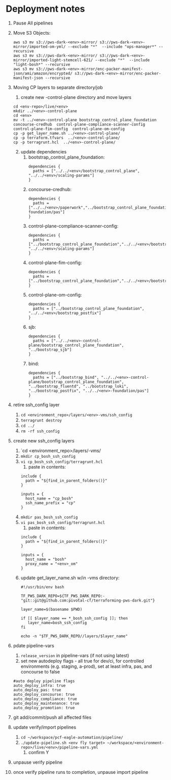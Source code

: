 # Deployment notes

1. Pause All pipelines
2. Move S3 Objects:
   ```shell
   aws s3 mv s3://pws-dark-<env>-mirror/ s3://pws-dark-<env>-mirror/imported-om-yml/ --exclude "*"  --include "ops-manager*" --recursive
   aws s3 mv s3://pws-dark-<env>-mirror/ s3://pws-dark-<env>-mirror/imported-light-stemcell-621/ --exclude "*"  --include "light-bosh*" --recursive
   aws s3 mv s3://pws-dark-<env>-mirror/enc-packer-manifest-json/ami/amazon/encrypted/ s3://pws-dark-<env>-mirror/enc-packer-manifest-json --recursive
   ```

3. Moving CP layers to separate directory/job
    1. create new <env>-control-plane directory and move layers
    ```
    cd <env-repo>/live/<env>
    mkdir ../<env>-control-plane
    cd <env>
    mv -t ../<env>-control-plane bootstrap_control_plane_foundation  concourse-credhub  control-plane-compliance-scanner-config  control-plane-fim-config  control-plane-om-config
    cp -p get_layer_name.sh ../<env>-control-plane/
    cp -p terraform.tfvars  ../<env>-control-plane/
    cp -p terragrunt.hcl  ../<env>-control-plane/
    ```
   2. update dependencies
      1. bootstrap_control_plane_foundation:
         ```hcl
         dependencies {
           paths = ["../../<env>/bootstrap_control_plane", "../../<env>/scaling-params"]
         }
         ```
      2. concourse-credhub:
         ```hcl
         dependencies {
           paths = ["../../<env>/paperwork","../bootstrap_control_plane_foundation","../../<env>-foundation/pas"]
         }
         ```
      3. control-plane-compliance-scanner-config:
         ```hcl
         dependencies {
           paths = ["../bootstrap_control_plane_foundation","../../<env>/bootstrap_control_plane","../../<env>/paperwork", "../../<env>/scaling-params"]
         }
         ```
      4. control-plane-fim-config:
         ```hcl
         dependencies {
           paths = ["../bootstrap_control_plane_foundation","../../<env>/bootstrap_control_plane","../../<env>/paperwork"]
         }
         ```
      5. control-plane-om-config:
         ```hcl
         dependencies {
           paths = ["../bootstrap_control_plane_foundation", "../../<env>/bootstrap_postfix"]
         }
         ```
      6. sjb:
         ```hcl
         dependencies {
           paths = ["../../<env>-control-plane/bootstrap_control_plane_foundation", "../bootstrap_sjb"]
         }
      7. bind:
         ```hcl
         dependencies {
           paths = ["../bootstrap_bind", "../../<env>-control-plane/bootstrap_control_plane_foundation", "../bootstrap_fluentd", "../bootstrap_loki", "../bootstrap_postfix", "../../<env>-foundation/pas"]
         }
4. retire ssh_config layer
   1. `cd <environment_repo>/layers/<env>-vms/ssh_config`
   2. `terragrunt destroy`
   3. `cd ../`
   4. `rm -rf ssh_config`
5. create new ssh_config layers
   1. `cd <environment_repo>/layers/<env>-vms/
   2. `mkdir cp_bosh_ssh_config`
   3. `vi cp_bosh_ssh_config/terragrunt.hcl`
      1. paste in contents:
      ```hcl
      include {
        path = "${find_in_parent_folders()}"
      }

      inputs = {
        host_name = "cp_bosh"
        ssh_name_prefix = "cp"
      }
      ```
   4. `mkdir pas_bosh_ssh_config`
   5. `vi pas_bosh_ssh_config/terragrunt.hcl`
      1. paste in contents:
      ```hcl
      include {
        path = "${find_in_parent_folders()}"
      }

      inputs = {
        host_name = "bosh"
        proxy_name = "<env>_om"
      }
      ```
   6. update get_layer_name.sh w/in <env>-vms directory:
      ```hcl
      #!/usr/bin/env bash

      TF_PWS_DARK_REPO=${TF_PWS_DARK_REPO:-"git::git@github.com:pivotal-cf/terraforming-pws-dark.git"}
   
      layer_name=$(basename $PWD)
   
      if [[ $layer_name == *_bosh_ssh_config ]]; then
         layer_name=bosh_ssh_config
      fi
   
      echo -n "$TF_PWS_DARK_REPO//layers/$layer_name"
      ```
6. pdate pipeline-vars
   1. `release_version` in pipeline-vars (if not using latest)
   2. set new autodeploy flags - all true for dev/ci, for controlled environments (e.g. staging, a-prod), set at least infra, pas, and concourse to false
   ```hcl
   #auto deploy pipeline flags
   auto_deploy_infra: true
   auto_deploy_pas: true
   auto_deploy_concourse: true
   auto_deploy_compliance: true
   auto_deploy_maintenance: true
   auto_deploy_promotion: true
   ```
7. git add/commit/push all affected files
8. update verify/import pipelines
   1. `cd ~/workspace/pcf-eagle-automation/pipeline/`
   2. `./update-pipeline.sh <env fly target> ~/workspace/<environment-repo>/live/<env>/pipeline-vars.yml`
      1. confirm Y
9. unpause verify pipeline
10. once verify pipeline runs to completion, unpause import pipeline
     ```
